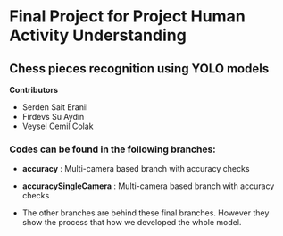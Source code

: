 # Final Project for Project Human Activity Understanding 
## Chess pieces recognition using YOLO models

**Contributors**
- Serden Sait Eranil
- Firdevs Su Aydin
- Veysel Cemil Colak

### Codes can be found in the following branches:
- **accuracy** : Multi-camera based branch with accuracy checks 
- **accuracySingleCamera** : Multi-camera based branch with accuracy checks 

- The other branches are behind these final branches. However they show the process that how we developed the whole model.



